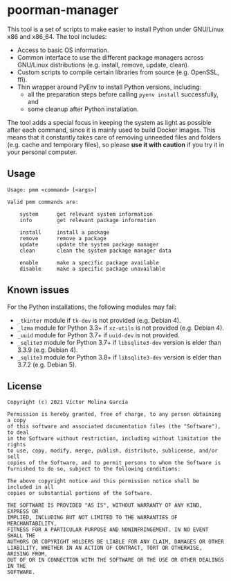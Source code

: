 # poorman-manager

This tool is a set of scripts to make easier to install Python under GNU/Linux
x86 and x86_64. The tool includes:
* Access to basic OS information.
* Common interface to use the different package managers across GNU/Linux
  distributions (e.g. install, remove, update, clean).
* Custom scripts to compile certain libraries from source (e.g. OpenSSL, ffi).
* Thin wrapper around PyEnv to install Python versions, including:
  * all the preparation steps before calling `pyenv install` successfully, and
  * some cleanup after Python installation.

The tool adds a special focus in keeping the system as light as possible after
each command, since it is mainly used to build Docker images. This means that
it constantly takes care of removing unneeded files and folders (e.g. cache
and temporary files), so please **use it with caution** if you try it in your
personal computer.

## Usage

```
Usage: pmm <command> [<args>]

Valid pmm commands are:

    system      get relevant system information
    info        get relevant package information

    install     install a package
    remove      remove a package
    update      update the system package manager
    clean       clean the system package manager data

    enable      make a specific package available
    disable     make a specific package unavailable
```

## Known issues

For the Python installations, the following modules may fail:
* `_tkinter` module if `tk-dev` is not provided (e.g. Debian 4).
* `_lzma` module for Python 3.3+ if `xz-utils` is not provided (e.g. Debian 4).
* `_uuid` module for Python 3.7+ if `uuid-dev` is not provided.
* `_sqlite3` module for Python 3.7+ if `libsqlite3-dev` version is elder than
  3.3.9 (e.g. Debian 4).
* `_sqlite3` module for Python 3.8+ if `libsqlite3-dev` version is elder than
  3.7.2 (e.g. Debian 5).

## License

```
Copyright (c) 2021 Víctor Molina García

Permission is hereby granted, free of charge, to any person obtaining a copy
of this software and associated documentation files (the "Software"), to deal
in the Software without restriction, including without limitation the rights
to use, copy, modify, merge, publish, distribute, sublicense, and/or sell
copies of the Software, and to permit persons to whom the Software is
furnished to do so, subject to the following conditions:

The above copyright notice and this permission notice shall be included in all
copies or substantial portions of the Software.

THE SOFTWARE IS PROVIDED "AS IS", WITHOUT WARRANTY OF ANY KIND, EXPRESS OR
IMPLIED, INCLUDING BUT NOT LIMITED TO THE WARRANTIES OF MERCHANTABILITY,
FITNESS FOR A PARTICULAR PURPOSE AND NONINFRINGEMENT. IN NO EVENT SHALL THE
AUTHORS OR COPYRIGHT HOLDERS BE LIABLE FOR ANY CLAIM, DAMAGES OR OTHER
LIABILITY, WHETHER IN AN ACTION OF CONTRACT, TORT OR OTHERWISE, ARISING FROM,
OUT OF OR IN CONNECTION WITH THE SOFTWARE OR THE USE OR OTHER DEALINGS IN THE
SOFTWARE.
```
